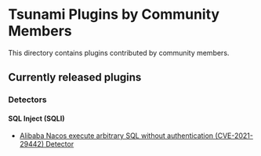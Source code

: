 # Tsunami Plugins by Community Members

This directory contains plugins contributed by community members.

## Currently released plugins

### Detectors

#### SQL Inject (SQLI)
*   [Alibaba Nacos execute arbitrary SQL without authentication (CVE-2021-29442) Detector](https://github.com/google/tsunami-security-scanner-plugins/tree/master/community/detectors/nacos_sqlinject_cve202129442)